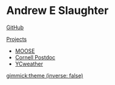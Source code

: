 # Andrew E Slaughter
[GitHub](https://github.com/aeslaughter)

[Projects]()

  * [MOOSE](www.mooseframework.com)
  * [Cornell Postdoc](http://aeslaughter.github.io/postdoc/)
  * [YCweather](http://aeslaughter.github.io/YCweather/)

<!-- set a default theme -->
[gimmick:theme (inverse: false)](yeti)